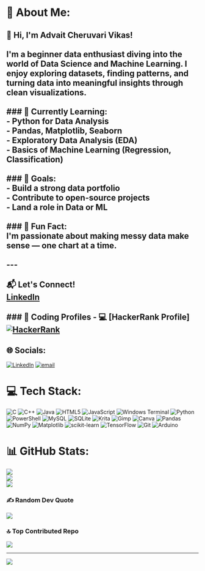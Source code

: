 # 💫 About Me:
## 👋 Hi, I'm Advait Cheruvari Vikas!<br><br>I'm a beginner data enthusiast diving into the world of **Data Science** and **Machine Learning**. I enjoy exploring datasets, finding patterns, and turning data into meaningful insights through clean visualizations.<br><br>### 🧠 Currently Learning:<br>- Python for Data Analysis<br>- Pandas, Matplotlib, Seaborn<br>- Exploratory Data Analysis (EDA)<br>- Basics of Machine Learning (Regression, Classification)<br><br>### 🚀 Goals:<br>- Build a strong data portfolio<br>- Contribute to open-source projects<br>- Land a role in Data or ML<br><br>### 🌱 Fun Fact:<br>I'm passionate about making messy data make sense — one chart at a time.<br><br>---<br><br>📬 **Let's Connect!**  <br>[LinkedIn](https://www.linkedin.com/in/advait-vikas-0007b8210/) <br><br>### 🎯 Coding Profiles - 💻 [HackerRank Profile][![HackerRank](https://img.shields.io/badge/HackerRank-1ba94c?style=for-the-badge&logo=hackerrank&logoColor=white)](https://www.hackerrank.com/profile/advaitvikas)



## 🌐 Socials:
[![LinkedIn](https://img.shields.io/badge/LinkedIn-%230077B5.svg?logo=linkedin&logoColor=white)](https://www.linkedin.com/in/advait-vikas-0007b8210/) [![email](https://img.shields.io/badge/Email-D14836?logo=gmail&logoColor=white)](mailto:advaitvikas13@gmail.com) 

# 💻 Tech Stack:
![C](https://img.shields.io/badge/c-%2300599C.svg?style=for-the-badge&logo=c&logoColor=white) ![C++](https://img.shields.io/badge/c++-%2300599C.svg?style=for-the-badge&logo=c%2B%2B&logoColor=white) ![Java](https://img.shields.io/badge/java-%23ED8B00.svg?style=for-the-badge&logo=openjdk&logoColor=white) ![HTML5](https://img.shields.io/badge/html5-%23E34F26.svg?style=for-the-badge&logo=html5&logoColor=white) ![JavaScript](https://img.shields.io/badge/javascript-%23323330.svg?style=for-the-badge&logo=javascript&logoColor=%23F7DF1E) ![Windows Terminal](https://img.shields.io/badge/Windows%20Terminal-%234D4D4D.svg?style=for-the-badge&logo=windows-terminal&logoColor=white) ![Python](https://img.shields.io/badge/python-3670A0?style=for-the-badge&logo=python&logoColor=ffdd54) ![PowerShell](https://img.shields.io/badge/PowerShell-%235391FE.svg?style=for-the-badge&logo=powershell&logoColor=white) ![MySQL](https://img.shields.io/badge/mysql-4479A1.svg?style=for-the-badge&logo=mysql&logoColor=white) ![SQLite](https://img.shields.io/badge/sqlite-%2307405e.svg?style=for-the-badge&logo=sqlite&logoColor=white) ![Krita](https://img.shields.io/badge/Krita-203759?style=for-the-badge&logo=krita&logoColor=EEF37B) ![Gimp](https://img.shields.io/badge/Gimp-657D8B?style=for-the-badge&logo=gimp&logoColor=FFFFFF) ![Canva](https://img.shields.io/badge/Canva-%2300C4CC.svg?style=for-the-badge&logo=Canva&logoColor=white) ![Pandas](https://img.shields.io/badge/pandas-%23150458.svg?style=for-the-badge&logo=pandas&logoColor=white) ![NumPy](https://img.shields.io/badge/numpy-%23013243.svg?style=for-the-badge&logo=numpy&logoColor=white) ![Matplotlib](https://img.shields.io/badge/Matplotlib-%23ffffff.svg?style=for-the-badge&logo=Matplotlib&logoColor=black) ![scikit-learn](https://img.shields.io/badge/scikit--learn-%23F7931E.svg?style=for-the-badge&logo=scikit-learn&logoColor=white) ![TensorFlow](https://img.shields.io/badge/TensorFlow-%23FF6F00.svg?style=for-the-badge&logo=TensorFlow&logoColor=white) ![Git](https://img.shields.io/badge/git-%23F05033.svg?style=for-the-badge&logo=git&logoColor=white) ![Arduino](https://img.shields.io/badge/-Arduino-00979D?style=for-the-badge&logo=Arduino&logoColor=white)
# 📊 GitHub Stats:
![](https://github-readme-stats.vercel.app/api?username=advait-vikas&theme=dark&hide_border=true&include_all_commits=false&count_private=false)<br/>
![](https://nirzak-streak-stats.vercel.app/?user=advait-vikas&theme=dark&hide_border=true)<br/>
![](https://github-readme-stats.vercel.app/api/top-langs/?username=advait-vikas&theme=dark&hide_border=true&include_all_commits=false&count_private=false&layout=compact)

### ✍️ Random Dev Quote
![](https://quotes-github-readme.vercel.app/api?type=horizontal&theme=tokyonight)

### 🔝 Top Contributed Repo
![](https://github-contributor-stats.vercel.app/api?username=advait-vikas&limit=5&theme=dracula&combine_all_yearly_contributions=true)

---
[![](https://visitcount.itsvg.in/api?id=advait-vikas&icon=0&color=11)](https://visitcount.itsvg.in)

<!-- Proudly created with GPRM ( https://gprm.itsvg.in ) -->
